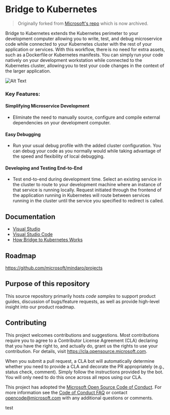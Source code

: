 # Bridge to Kubernetes

> Originally forked from [Microsoft's repo](https://github.com/microsoft/mindaro) which is now archived.

Bridge to Kubernetes extends the Kubernetes perimeter to your development computer allowing you to write, test, and debug microservice code while connected to your Kubernetes cluster with the rest of your application or services. With this workflow, there is no need for extra assets, such as a Dockerfile or Kubernetes manifests. You can simply run your code natively on your development workstation while connected to the Kubernetes cluster, allowing you to test your code changes in the context of the larger application.

![Alt Text](https://aka.ms/bridge-to-k8s-graphic-non-isolated)

### Key Features:

#### Simplifying Microservice Development 
- Eliminate the need to manually source, configure and compile external dependencies on your development computer.  

#### Easy Debugging 
- Run your usual debug profile with the added cluster configuration. You can debug your code as you normally would while taking advantage of the speed and flexibility of local debugging. 

#### Developing and Testing End-to-End 
- Test end-to-end during development time. Select an existing service in the cluster to route to your development machine where an instance of that service is running locally. Request initiated through the frontend of the application running in Kubernetes will route between services running in the cluster until the service you specified to redirect is called. 

## Documentation
- [Visual Studio](https://aka.ms/bridge-to-k8s-vs-quickstart)
- [Visual Studio Code](https://aka.ms/bridge-to-k8s-vscode-quickstart)
- [How Bridge to Kubernetes Works](https://aka.ms/how-bridge-to-k8s-works)

## Roadmap
https://github.com/microsoft/mindaro/projects

## Purpose of this repository
This source repository primarily hosts *code samples* to support product guides, discussion of bugs/feature requests, as well as provide high-level insight into our product roadmap.

## Contributing
This project welcomes contributions and suggestions.  Most contributions require you to agree to a
Contributor License Agreement (CLA) declaring that you have the right to, and actually do, grant us
the rights to use your contribution. For details, visit https://cla.opensource.microsoft.com.

When you submit a pull request, a CLA bot will automatically determine whether you need to provide
a CLA and decorate the PR appropriately (e.g., status check, comment). Simply follow the instructions
provided by the bot. You will only need to do this once across all repos using our CLA.

This project has adopted the [Microsoft Open Source Code of Conduct](https://opensource.microsoft.com/codeofconduct/).
For more information see the [Code of Conduct FAQ](https://opensource.microsoft.com/codeofconduct/faq/) or
contact [opencode@microsoft.com](mailto:opencode@microsoft.com) with any additional questions or comments.

test
